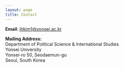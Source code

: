 ```yaml
---
layout: page
title: Contact
---
```


<p> <b>Email</b>: <a href="mailto:jhkim1@yonsei.ac.kr"> jhkim1@yonsei.ac.kr </a> </p>
<p> <b> Mailing Address: </b> <br> Department of Political Science & International Studies <br>Yonsei University  <br> Yonsei-ro 50, Seodaemun-gu<br> Seoul, South Korea</p>
